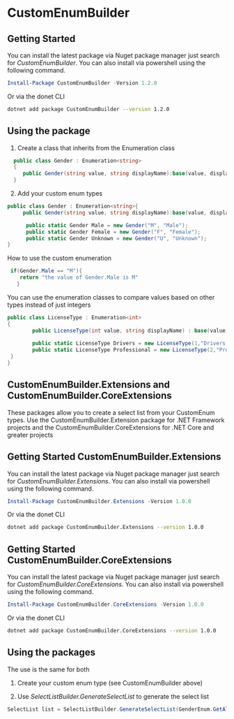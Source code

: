 # CustomEnumBuilder

## Getting Started
You can install the latest package via Nuget package manager just search for *CustomEnumBuilder*. You can also install via powershell using the following command.

```powershell
Install-Package CustomEnumBuilder -Version 1.2.0
```
Or via the donet CLI

```bash
dotnet add package CustomEnumBuilder --version 1.2.0
```

## Using the package

1. Create a class that inherits from the Enumeration<T> class 

```csharp
  public class Gender : Enumeration<string>
  {
     public Gender(string value, string displayName):base(value, displayName){}
  }
```
2. Add your custom enum types

```csharp
public class Gender : Enumeration<string>{
     public Gender(string value, string displayName):base(value, displayName){}

      public static Gender Male = new Gender("M", "Male");
      public static Gender Female = new Gender("F", "Female");
      public static Gender Unknown = new Gender("U", "Unknown");
}
```
How to use the custom enumeration
 ```csharp
  if(Gender.Male == "M"){ 
     return "the value of Gender.Male is M" 
    }
  ```
You can use the enumeration classes to compare values based on other types instead of just integers
```csharp
public class LicenseType : Enumeration<int>
{
        public LicenseType(int value, string displayName) : base(value, displayName) {   }
       
        public static LicenseType Drivers = new LicenseType(1,"Drivers Or State IDs");
        public static LicenseType Professional = new LicenseType(2,"Professional");        
 }
}
```
## CustomEnumBuilder.Extensions and CustomEnumBuilder.CoreExtensions
These packages allow you to create a select list from your CustomEnum types. Use the CustomEnumBuilder.Extension package for .NET Framework projects and the CustomEnumBuilder.CoreExtensions for .NET Core and greater projects

## Getting Started CustomEnumBuilder.Extensions
You can install the latest package via Nuget package manager just search for *CustomEnumBuilder.Extensions*. You can also install via powershell using the following command.

```powershell
Install-Package CustomEnumBuilder.Extensions -Version 1.0.0
```
Or via the donet CLI

```bash
dotnet add package CustomEnumBuilder.Extensions --version 1.0.0
```
  
## Getting Started CustomEnumBuilder.CoreExtensions
You can install the latest package via Nuget package manager just search for *CustomEnumBuilder.CoreExtensions*. You can also install via powershell using the following command.

```powershell
Install-Package CustomEnumBuilder.CoreExtensions -Version 1.0.0
```
Or via the donet CLI

```bash
dotnet add package CustomEnumBuilder.CoreExtensions --version 1.0.0
```
## Using the packages
The use is the same for both
1. Create your custom enum type (see CustomEnumBuilder above)

2. Use *SelectListBuilder.GenerateSelectList* to generate the select list

  ```csharp
  SelectList list = SelectListBuilder.GenerateSelectList(GenderEnum.GetAll<GenderEnum>());
  ```
